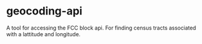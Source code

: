 # geocoding-api
A tool for accessing the FCC block api. For finding census tracts associated with a lattitude and longitude. 